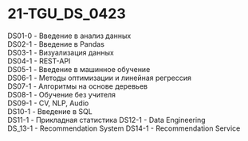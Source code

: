 # 21-TGU_DS_0423

DS01-0 - Введение в анализ данных  
DS02-1 - Введение в Pandas  
DS03-1 - Визуализация данных  
DS04-1 - REST-API  
DS05-1 - Введение в машинное обучение  
DS06-1 - Методы оптимизации и линейная регрессия  
DS07-1 - Алгоритмы на основе деревьев  
DS08-1 - Обучение без учителя  
DS09-1 - CV, NLP, Audio  
DS10-1 - Введение в SQL  
DS11-1 - Прикладная статистика
DS12-1 - Data Engineering  
DS_13-1 - Recommendation System
DS14-1 - Recommendation Service